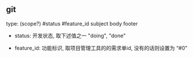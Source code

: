 ## git 

type: (scope?)  #status #feature_id subject
body
footer

- status: 开发状态, 取下述值之一 
    "doing", "done"

- feature_id: 功能标识, 取项目管理工具的的需求单id, 没有的话则设置为 “#0”